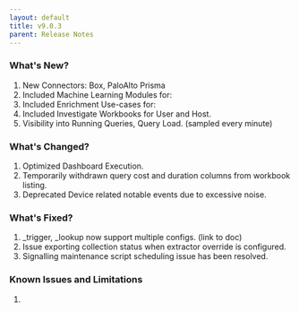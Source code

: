 ```yaml
---
layout: default
title: v9.0.3
parent: Release Notes
---
```


### What's New?
1. New Connectors: Box, PaloAlto Prisma
2. Included Machine Learning Modules for:
3. Included Enrichment Use-cases for: 
4. Included Investigate Workbooks for User and Host.
5. Visibility into Running Queries, Query Load. (sampled every minute)

### What's Changed?
1. Optimized Dashboard Execution.
2. Temporarily withdrawn query cost and duration columns from workbook listing.
3. Deprecated Device related notable events due to excessive noise.

### What's Fixed?
1. \_trigger, \_lookup now support multiple configs. (link to doc)
2. Issue exporting collection status when extractor override is configured.
3. Signalling maintenance script scheduling issue has been resolved.

### Known Issues and Limitations
1. 
